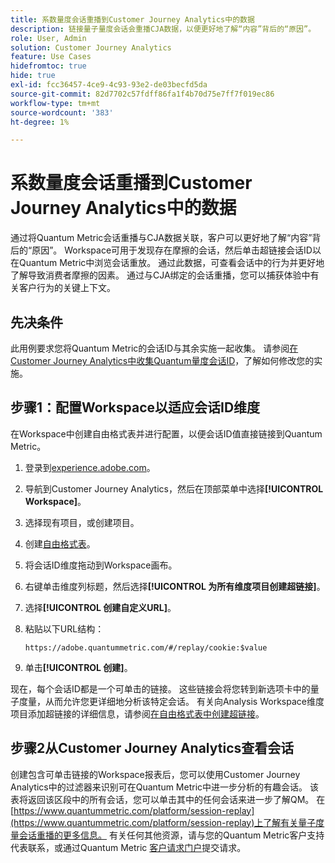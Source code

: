 ```yaml
---
title: 系数量度会话重播到Customer Journey Analytics中的数据
description: 链接量子量度会话会重播CJA数据，以便更好地了解“内容”背后的“原因”。
role: User, Admin
solution: Customer Journey Analytics
feature: Use Cases
hidefromtoc: true
hide: true
exl-id: fcc36457-4ce9-4c93-93e2-de03becfd5da
source-git-commit: 82d7702c57fdff86fa1f4b70d75e7ff7f019ec86
workflow-type: tm+mt
source-wordcount: '383'
ht-degree: 1%

---
```


# 系数量度会话重播到Customer Journey Analytics中的数据

通过将Quantum Metric会话重播与CJA数据关联，客户可以更好地了解“内容”背后的“原因”。  Workspace可用于发现存在摩擦的会话，然后单击超链接会话ID以在Quantum Metric中浏览会话重放。  通过此数据，可查看会话中的行为并更好地了解导致消费者摩擦的因素。  通过与CJA绑定的会话重播，您可以捕获体验中有关客户行为的关键上下文。

## 先决条件

此用例要求您将Quantum Metric的会话ID与其余实施一起收集。 请参阅[在Customer Journey Analytics中收集Quantum量度会话ID](collect-session-id.md)，了解如何修改您的实施。

## 步骤1：配置Workspace以适应会话ID维度

在Workspace中创建自由格式表并进行配置，以便会话ID值直接链接到Quantum Metric。

1. 登录到[experience.adobe.com](https://experience.adobe.com)。
1. 导航到Customer Journey Analytics，然后在顶部菜单中选择&#x200B;**[!UICONTROL Workspace]**。
1. 选择现有项目，或创建项目。
1. 创建[自由格式表](/help/analysis-workspace/visualizations/freeform-table/freeform-table.md)。
1. 将会话ID维度拖动到Workspace画布。
1. 右键单击维度列标题，然后选择&#x200B;**[!UICONTROL 为所有维度项目创建超链接]**。
1. 选择&#x200B;**[!UICONTROL 创建自定义URL]**。
1. 粘贴以下URL结构：

   ```
   https://adobe.quantummetric.com/#/replay/cookie:$value
   ```

1. 单击&#x200B;**[!UICONTROL 创建]**。

现在，每个会话ID都是一个可单击的链接。 这些链接会将您转到新选项卡中的量子度量，从而允许您更详细地分析该特定会话。 有关向Analysis Workspace维度项目添加超链接的详细信息，请参阅[在自由格式表中创建超链接](/help/analysis-workspace/visualizations/freeform-table/freeform-table-hyperlinks.md)。

## 步骤2从Customer Journey Analytics查看会话

创建包含可单击链接的Workspace报表后，您可以使用Customer Journey Analytics中的过滤器来识别可在Quantum Metric中进一步分析的有趣会话。
该表将返回该区段中的所有会话，您可以单击其中的任何会话来进一步了解QM。  在[https://www.quantummetric.com/platform/session-replay](https://www.quantummetric.com/platform/session-replay)上了解有关量子度量会话重播的更多信息。 有关任何其他资源，请与您的Quantum Metric客户支持代表联系，或通过Quantum Metric [客户请求门户](https://community.quantummetric.com/s/public-support-page)提交请求。

